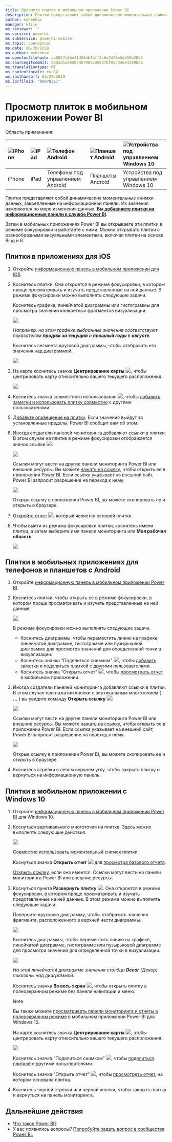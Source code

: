 ```yaml
---
title: Просмотр плиток в мобильном приложении Power BI
description: Плитки представляют собой динамические моментальные снимки данных, закрепленные на информационной панели. Узнайте, как работать с плитками в мобильных приложениях Power BI.
author: mshenhav
manager: kfile
ms.reviewer: ''
ms.service: powerbi
ms.subservice: powerbi-mobile
ms.topic: conceptual
ms.date: 06/28/2018
ms.author: mshenhav
ms.openlocfilehash: aa0827c0be31d65db7bff2c6e2476e5db59b2895
ms.sourcegitcommit: 60dad5aa0d85db790553e537bf8ac34ee3289ba3
ms.translationtype: MT
ms.contentlocale: ru-RU
ms.lasthandoff: 05/29/2019
ms.locfileid: "60978251"
---
```

# <a name="explore-tiles-in-the-power-bi-mobile-apps"></a>Просмотр плиток в мобильном приложении Power BI
Область применения:

| ![iPhone](./media/mobile-tiles-in-the-mobile-apps/iphone-logo-50-px.png) | ![iPad](./media/mobile-tiles-in-the-mobile-apps/ipad-logo-50-px.png) | ![Телефон Android](./media/mobile-tiles-in-the-mobile-apps/android-phone-logo-50-px.png) | ![Планшет Android](./media/mobile-tiles-in-the-mobile-apps/android-tablet-logo-50-px.png) | ![Устройства под управлением Windows 10](./media/mobile-tiles-in-the-mobile-apps/win-10-logo-50-px.png) |
|:--- |:--- |:--- |:--- |:--- |
| iPhone |iPad |Телефоны под управлением Android |Планшеты Android |Устройства под управлением Windows 10 |

Плитки представляют собой динамические моментальные снимки данных, закрепленные на информационной панели. Их значения изменяются по мере изменения данных. **Вы [добавляете плитки на информационные панели в службе Power BI](../end-user-tiles.md).** 

Затем в мобильных приложениях Power BI вы открываете эти плитки в режиме фокусировки и работаете с ними. Можно открывать плитки с разнообразными визуальными элементами, включая плитки на основе Bing и R.

## <a name="tiles-in-the-ios-apps"></a>Плитки в приложениях для iOS

1. Откройте [информационную панель в мобильном приложении для iOS](mobile-apps-view-dashboard.md).
2. Коснитесь плитки. Она откроется в режиме фокусировки, в котором проще просматривать и изучать представленные на ней данные. В режиме фокусировки можно выполнять следующие задачи.
   
   Коснитесь графика, линейчатой диаграммы или гистограммы для просмотра значений конкретных фрагментов визуализации.
   
    ![](media/mobile-tiles-in-the-mobile-apps/power-bi-iphone-line-tile-values.png)
   
   *Например, на этом графике выбранные значения соответствуют показателям **продаж за текущий** и **прошлый годы** в **августе**.*  
   
   Коснитесь сегмента круговой диаграммы, чтобы отобразить его значения над диаграммой.  
   
   ![](media/mobile-tiles-in-the-mobile-apps/power-bi-ipad-tile-pie.png)
3. На карте коснитесь значка **Центрирование карты** ![](media/mobile-tiles-in-the-mobile-apps/power-bi-center-map-icon.png), чтобы центрировать карту относительно вашего текущего расположения.
   
     ![](media/mobile-tiles-in-the-mobile-apps/power-bi-ipad-center-map.png)
4. Коснитесь значка совместного использования ![](./media/mobile-tiles-in-the-mobile-apps/power-bi-iphone-share-icon.png), чтобы [добавить заметки и использовать плитку совместно](mobile-annotate-and-share-a-tile-from-the-mobile-apps.md) с другими пользователями.
5. [Добавьте оповещение на плитку](mobile-set-data-alerts-in-the-mobile-apps.md). Если значения выйдут за установленные пределы, Power BI сообщит вам об этом.
6. Иногда создатели панелей мониторинга добавляют ссылки в плитки. В этом случае на плитке в режиме фокусировки отображается значок ссылки ![](media/mobile-tiles-in-the-mobile-apps/power-bi-iphone-link-icon.png):
   
    ![](media/mobile-tiles-in-the-mobile-apps/power-bi-iphone-tile-link.png)
   
    Ссылки могут вести на другие панели мониторинга Power BI или внешние ресурсы. Вы можете [нажать на ссылку](../../service-dashboard-edit-tile.md#hyperlink), чтобы открыть ее в приложении Power BI. Если ссылка указывает на внешний сайт, Power BI запросит разрешение на переход к нему.
   
    ![](media/mobile-tiles-in-the-mobile-apps/pbi_andr_openlinkmessage.png)
   
    Открыв ссылку в приложении Power BI, вы можете скопировать ее и открыть в браузере.
7. [Откройте отчет](mobile-reports-in-the-mobile-apps.md) ![](././media/mobile-tiles-in-the-mobile-apps/power-bi-ipad-open-report-icon.png), который является основой плитки.
8. Чтобы выйти из режима фокусировки плитки, коснитесь имени плитки, а затем выберите имя панели мониторинга или **Моя рабочая область**.
   
    ![](media/mobile-tiles-in-the-mobile-apps/power-bi-ipad-tile-breadcrumb.png)

## <a name="tiles-in-the-mobile-app-for-android-phones-and-tablets"></a>Плитки в мобильных приложениях для телефонов и планшетов с Android
1. Откройте [информационную панель в мобильном приложении Power BI](mobile-apps-view-dashboard.md).
2. Коснитесь плитки, чтобы открыть ее в режиме фокусировки, в котором проще просматривать и изучать представленные на ней данные.
   
   ![](media/mobile-tiles-in-the-mobile-apps/power-bi-android-tablet-tile.png)
   
    В режиме фокусировки можно выполнять следующие задачи.
   
   * Коснитесь диаграммы, чтобы переместить линию на графике, линейчатой диаграмме, гистограмме или пузырьковой диаграмме для просмотра значений для определенной точки в визуализации.  
   * Коснитесь значка "Поделиться снимком" ![](./media/mobile-tiles-in-the-mobile-apps/pbi_andr_sharesnapicon.png), чтобы [добавить заметки и поделиться плиткой](mobile-annotate-and-share-a-tile-from-the-mobile-apps.md) с другими пользователями.
   * Коснитесь значка "Открыть отчет" ![](./media/mobile-tiles-in-the-mobile-apps/power-bi-android-tablet-open-report-icon.png), чтобы [просмотреть отчет](mobile-reports-in-the-mobile-apps.md) в мобильном приложении.
3. Иногда создатели панелей мониторинга добавляют ссылки в плитки. В этом случае при нажатии кнопки с вертикальным многоточием ( **...** ) вы увидите команду **Открыть ссылку** ![](media/mobile-tiles-in-the-mobile-apps/power-bi-iphone-link-icon.png):
   
    ![](media/mobile-tiles-in-the-mobile-apps/power-bi-android-tile-link.png)
   
    Ссылки могут вести на другие панели мониторинга Power BI или внешние ресурсы. Вы можете [нажать на ссылку](../../service-dashboard-edit-tile.md#hyperlink), чтобы открыть ее в приложении Power BI. Если ссылка указывает на внешний сайт, Power BI запросит разрешение на переход к нему.
   
    ![](media/mobile-tiles-in-the-mobile-apps/pbi_andr_openlinkmessage.png)
   
    Открыв ссылку в приложении Power BI, вы можете скопировать ее и открыть в браузере.
4. Коснитесь стрелки в левом верхнем углу, чтобы закрыть плитку и вернуться на информационную панель.

## <a name="tiles-in-the-windows-10-mobile-app"></a>Плитки в мобильном приложении с Windows 10
1. Откройте [информационную панель в мобильном приложении Power BI](mobile-apps-view-dashboard.md) для Windows 10.
2. Коснуться вертикального многоточия на плитке. Здесь можно выполнять следующие действия. 
   
    ![](media/mobile-tiles-in-the-mobile-apps/pbi_win10tileellpslink.png)
   
    [Совместно использовать моментальный снимок плитки](mobile-windows-10-phone-app-get-started.md).
   
    Коснуться значка **Открыть отчет** ![](././media/mobile-tiles-in-the-mobile-apps/power-bi-ipad-open-report-icon.png) для [просмотра базового отчета](mobile-reports-in-the-mobile-apps.md).
   
    [Открыть ссылку](../../service-dashboard-edit-tile.md#hyperlink), если она имеется. Ссылки могут вести на панели мониторинга Power BI или внешние ресурсы.
3. Коснуться пункта **Развернуть плитку** ![](media/mobile-tiles-in-the-mobile-apps/power-bi-windows-10-focus-mode-icon.png). Она откроется в режиме фокусировки, в котором проще просматривать и изучать представленные на ней данные. В этом режиме можно выполнять следующие задачи.
   
   Поверните круговую диаграмму, чтобы отобразить значения фрагмента, расположенного в верхней части диаграммы.  
   
   ![](media/mobile-tiles-in-the-mobile-apps/power-bi-windows-10-pie-focus-mode.png)
   
   Коснитесь диаграммы, чтобы переместить линию на графике, линейчатой диаграмме, гистограмме или пузырьковой диаграмме для просмотра значений для определенной точки в визуализации.  
   
   ![](media/mobile-tiles-in-the-mobile-apps/pbi_win10ph_bartile0316.png)
   
   *На этой линейчатой диаграмме значения столбца **Decor** (Декор) показаны над диаграммой.*
   
   Коснитесь значка **Во весь экран** ![](media/mobile-tiles-in-the-mobile-apps/power-bi-full-screen-icon.png), чтобы открыть плитку в полноэкранном режиме без панели навигации и меню.
   
   > [!NOTE]
   > Вы также можете [просматривать панели мониторинга и отчеты в полноэкранном режиме](mobile-windows-10-app-presentation-mode.md) в мобильном приложении Power BI для Windows 10.
   > 
   > 
   
   На карте коснитесь значка **Центрирование карты** ![](media/mobile-tiles-in-the-mobile-apps/power-bi-center-map-icon.png), чтобы центрировать карту относительно вашего текущего расположения.
   
   ![](media/mobile-tiles-in-the-mobile-apps/power-bi-windows-10-center-map.png)
   
   Коснитесь значка "Поделиться снимком" ![](./media/mobile-tiles-in-the-mobile-apps/pbi_win10ph_shareicon.png), чтобы [поделиться плиткой](mobile-windows-10-phone-app-get-started.md) с другими пользователями.   
   
   Коснитесь значка "Открыть отчет" ![](././media/mobile-tiles-in-the-mobile-apps/power-bi-ipad-open-report-icon.png), чтобы [просмотреть отчет](mobile-reports-in-the-mobile-apps.md), на котором основана плитка. 
4. Коснитесь черной стрелки или черной кнопки, чтобы закрыть плитку и вернуться на панель мониторинга.

## <a name="next-steps"></a>Дальнейшие действия
* [Что такое Power BI?](../../power-bi-overview.md)
* У вас появились вопросы? [Попробуйте задать вопрос в сообществе Power BI.](http://community.powerbi.com/)

